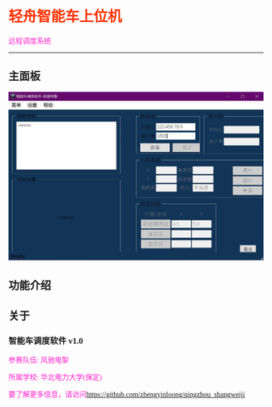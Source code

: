 # 轻舟智能车上位机

远程调度系统

___

## 主面板

![swj](swj_mianban.jpg)
## 功能介绍

## 关于
<html>
    <head>
        <style>
            p { color:#FF23CC; }
            about{font-family: "方正喵呜"; }
            body{font-family: "幼圆"; }
            h1 {color: #ff3400;}
        </style>
    </head>
    <about>
        <h3>智能车调度软件 v1.0</h3>
        <p>参赛队伍: 风驰电掣</p>
        <p>所属学校: 华北电力大学(保定)</p>
        <p>要了解更多信息，请访问<a href="https://github.com/zhengyinloong/qingzhou_shangweiji">https://github.com/zhengyinloong/qingzhou_shangweiji</a></p>
    </about>
</html>